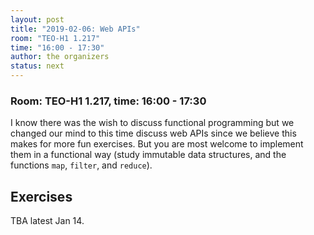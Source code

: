 ```yaml
---
layout: post
title: "2019-02-06: Web APIs"
room: "TEO-H1 1.217"
time: "16:00 - 17:30"
author: the organizers
status: next
---
```


### Room: TEO-H1 1.217, time: 16:00 - 17:30

I know there was the wish to discuss functional programming but we changed our mind
to this time discuss web APIs since we believe this makes for more fun exercises.
But you are most welcome to implement them in a functional way (study immutable data
structures, and the functions `map`, `filter`, and `reduce`).


## Exercises

TBA latest Jan 14.
